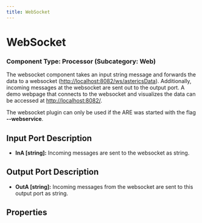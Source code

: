 ```yaml
---
title: WebSocket
---
```


# WebSocket

### Component Type: Processor (Subcategory: Web)

The websocket component takes an input string message and forwards the data to a websocket ([http://localhost:8082/ws/astericsData](http://localhost:8082/ws/astericsData)). Additionally, incoming messages at the websocket are sent out to the output port. A demo webpage that connects to the websocket and visualizes the data can be accessed at [http://localhost:8082/](http://localhost:8082/).

The websocket plugin can only be used if the ARE was started with the flag **\--webservice**.

## Input Port Description

- **InA \[string\]:** Incoming messages are sent to the websocket as string.

## Output Port Description

- **OutA \[string\]:** Incoming messages from the websocket are sent to this output port as string.

## Properties
